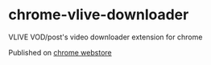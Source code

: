 # chrome-vlive-downloader
VLIVE VOD/post's video downloader extension for chrome

Published on [chrome webstore](https://chrome.google.com/webstore/detail/vlive-downloader/jhpjlmmgagjofmhmbpdhpjifdgghobkn)
